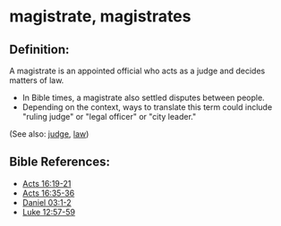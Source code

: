 # magistrate, magistrates #

## Definition: ##

A magistrate is an appointed official who acts as a judge and decides matters of law.

* In Bible times, a magistrate also settled disputes between people.
* Depending on the context, ways to translate this term could include "ruling judge" or "legal officer" or "city leader."

(See also: [judge](../other/judgeposition.md), [law](../kt/lawofmoses.md))

## Bible References: ##

* [Acts 16:19-21](en/tn/act/help/16/19)
* [Acts 16:35-36](en/tn/act/help/16/35)
* [Daniel 03:1-2](en/tn/dan/help/03/01)
* [Luke 12:57-59](en/tn/luk/help/12/57)
